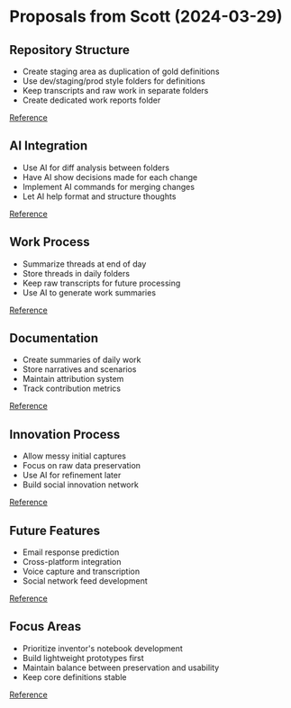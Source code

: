 # Proposals from Scott (2024-03-29)

## Repository Structure
- Create staging area as duplication of gold definitions
- Use dev/staging/prod style folders for definitions
- Keep transcripts and raw work in separate folders
- Create dedicated work reports folder

[Reference](markdown:inventor-notebook/raw/transcripts/2024-11-28%20model%20context%20protocol%20integration.md)


## AI Integration
- Use AI for diff analysis between folders
- Have AI show decisions made for each change
- Implement AI commands for merging changes
- Let AI help format and structure thoughts

[Reference](markdown:inventor-notebook/raw/transcripts/2024-11-28%20model%20context%20protocol%20integration.md)


## Work Process
- Summarize threads at end of day
- Store threads in daily folders
- Keep raw transcripts for future processing
- Use AI to generate work summaries

[Reference](markdown:inventor-notebook/raw/transcripts/2024-11-28%20model%20context%20protocol%20integration.md)


## Documentation
- Create summaries of daily work
- Store narratives and scenarios
- Maintain attribution system
- Track contribution metrics

[Reference](markdown:inventor-notebook/raw/transcripts/2024-11-28%20model%20context%20protocol%20integration.md)


## Innovation Process
- Allow messy initial captures
- Focus on raw data preservation
- Use AI for refinement later
- Build social innovation network

[Reference](markdown:inventor-notebook/raw/transcripts/2024-11-28%20model%20context%20protocol%20integration.md)


## Future Features
- Email response prediction
- Cross-platform integration
- Voice capture and transcription
- Social network feed development

[Reference](markdown:inventor-notebook/raw/transcripts/2024-11-28%20model%20context%20protocol%20integration.md)


## Focus Areas
- Prioritize inventor's notebook development
- Build lightweight prototypes first
- Maintain balance between preservation and usability
- Keep core definitions stable

[Reference](markdown:inventor-notebook/raw/transcripts/2024-11-28%20model%20context%20protocol%20integration.md)


